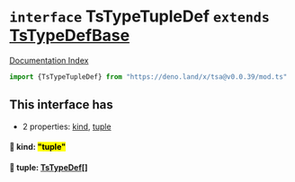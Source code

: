 # `interface` TsTypeTupleDef `extends` [TsTypeDefBase](../private.interface.TsTypeDefBase/README.md)

[Documentation Index](../README.md)

```ts
import {TsTypeTupleDef} from "https://deno.land/x/tsa@v0.0.39/mod.ts"
```

## This interface has

- 2 properties:
[kind](#-kind-tuple),
[tuple](#-tuple-tstypedef)


#### 📄 kind: <mark>"tuple"</mark>



#### 📄 tuple: [TsTypeDef](../type.TsTypeDef/README.md)\[]



